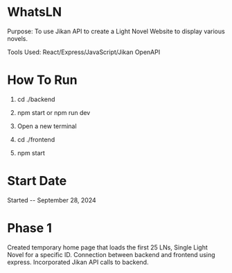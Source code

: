 # WhatsLN

Purpose: To use Jikan API to create a Light Novel Website to display various novels.

Tools Used: React/Express/JavaScript/Jikan OpenAPI

# How To Run
1. cd ./backend
2. npm start or npm run dev

3. Open a new terminal
4. cd ./frontend
5. npm start

# Start Date
Started -- September 28, 2024

# Phase 1
Created temporary home page that loads the first 25 LNs, Single Light Novel for a specific ID. Connection between backend and frontend using express. Incorporated Jikan API calls to backend.
